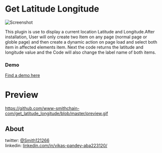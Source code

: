 # Get Latitude Longitude
![Screenshot](https://raw.githubusercontent.com/www-smithchain-com/get_latitude_longitude/master/preview.gif)

This plugin is use to display a current location Latitude and Longitude.After installation, User will only create two Item on any page (normal page or globle page) and then create a dynamic action on page load and select both item in affected elements item. Next the code returns the latitude and longitude value and the Code will also change the label name of both items.

### Demo
[Find a demo here](https://apex.oracle.com/pls/apex/f?p=65355:3)


# Preview
https://github.com/www-smithchain-com/get_latitude_longitude/blob/master/preview.gif

## About
twitter: [@Smith121266](https://twitter.com/Smith121266)  
linkedin: [linkedin.com/in/vikas-pandey-aba223120/](https://www.linkedin.com/in/vikas-pandey-aba223120/)
